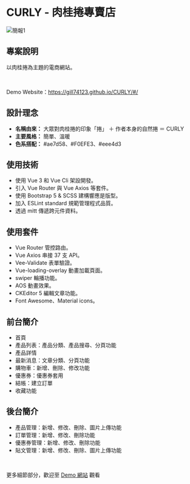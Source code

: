 # CURLY - 肉桂捲專賣店
![簡報1](https://user-images.githubusercontent.com/82647626/170947545-38995108-6ac8-4960-9894-35e62f2b15b7.jpg)

## 專案說明
以肉桂捲為主題的電商網站。

<br>

Demo Website：https://gill74123.github.io/CURLY/#/

## 設計理念
* **名稱由來：** 大眾對肉桂捲的印象「捲」 ＋ 作者本身的自然捲 ＝ CURLY
* **主要風格：** 簡單、溫暖
* **色系搭配：** #ae7d58、#F0EFE3、#eee4d3

## 使用技術
* 使用 Vue 3 和 Vue Cli 架設開發。
* 引入 Vue Router 與 Vue Axios 等套件。
* 使用 Bootstrap 5 & SCSS 建構響應是版型。
* 加入 ESLint standard 規範管理程式品質。
* 透過 mitt 傳遞跨元件資料。

## 使用套件
* Vue Router 管控路由。
* Vue Axios 串接 37 支 API。
* Vee-Validate 表單驗證。
* Vue-loading-overlay 動畫加載頁面。
* swiper 輪播功能。
* AOS 動畫效果。
* CKEditor 5 編輯文章功能。
* Font Awesome、Material icons。

## 前台簡介
* 首頁
* 產品列表：產品分類、產品搜尋、分頁功能
* 產品詳情
* 最新消息：文章分類、分頁功能
* 購物車：新增、刪除、修改功能
* 優惠券：優惠券套用
* 結帳：建立訂單
* 收藏功能

## 後台簡介
* 產品管理：新增、修改、刪除、圖片上傳功能
* 訂單管理：新增、修改、刪除功能
* 優惠券管理：新增、修改、刪除功能
* 貼文管理：新增、修改、刪除、圖片上傳功能

<br>

更多細節部分，歡迎至 [Demo 網站](https://gill74123.github.io/CURLY/#/) 觀看
